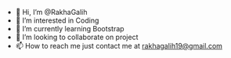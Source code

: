 - 👋 Hi, I’m @RakhaGalih
- 👀 I’m interested in Coding
- 🌱 I’m currently learning Bootstrap
- 💞️ I’m looking to collaborate on project
- 📫 How to reach me just contact me at rakhagalih19@gmail.com

<!---
RakhaGalih/RakhaGalih is a ✨ special ✨ repository because its `README.md` (this file) appears on your GitHub profile.
You can click the Preview link to take a look at your changes.
--->
